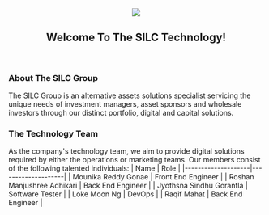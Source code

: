<div align="center">
  <img src="https://user-images.githubusercontent.com/53683415/235013829-3638c043-6155-454d-93f8-0b6c5b4ed9f3.png">
  <br>
  <h2>Welcome To The SILC Technology!</h2>
</div>

<br>

### About The SILC Group
The SILC Group is an alternative assets solutions specialist servicing the unique needs of investment managers, asset sponsors and wholesale investors through our distinct portfolio, digital and capital solutions.

### The Technology Team
As the company's technology team, we aim to provide digital solutions required by either the operations or marketing teams. Our members consist of the following talented individuals:
| Name               | Role               |
|--------------------|--------------------|
| Mounika Reddy Gonae      | Front End Engineer |
| Roshan Manjushree Adhikari    | Back End Engineer  |
| Jyothsna Sindhu Gorantla  | Software Tester    |
| Loke Moon Ng  | DevOps    |
| Raqif Mahat | Back End Engineer |
